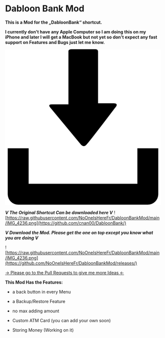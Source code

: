 # Dabloon Bank Mod
__This is a Mod for the „DabloonBank“ shortcut.__

__I currently don't have any Apple Computer so I am doing this on my iPhone and later I will get a MacBook but not yet so don't expect any fast support on Features and Bugs just let me know.__


[![-> here <-](https://raw.githubusercontent.com/NoOneIsHereFr/DabloonBankMod/main/IMG_4236.png)](https://github.com/cnan00/DabloonBank/)


***V The Original Shortcut Can be downloaded here V***
![https://raw.githubusercontent.com/NoOneIsHereFr/DabloonBankMod/main/IMG_4236.png](https://github.com/cnan00/DabloonBank/)

***V Download the Mod.
Please get the one on top except you know what
you are doing V***

![https://raw.githubusercontent.com/NoOneIsHereFr/DabloonBankMod/main/IMG_4236.png](https://github.com/NoOneIsHereFr/DabloonBankMod/releases/)

[-> Please go to the Pull Requests to give me more Ideas <-](https://github.com/NoOneIsHereFr/DabloonBankMod/pull/1)

**This Mod Has the Features:**
- a back button in every Menu

- a Backup/Restore Feature

- no max adding amount

- Custom ATM Card (you can add your own soon)

- Storing Money (Working on it)
